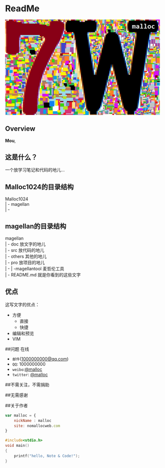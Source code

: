 # ReadMe
![7M icon](img/7m_01.jpg)

## Overview

**Mou**, 
## 这是什么？
一个放学习笔记和代码的地儿...

## Malloc1024的目录结构
   Malloc1024  
   | - magellan  
   | -   

## magellan的目录结构
   magellan  
   | - doc    				放文字的地儿  
   | - src					放代码的地儿  
   | - others   			其他的地儿  
   | - pro					放项目的地儿  
   | -  | -magellantool		麦哲伦工具  
   | - README.md			就是你看到的这些文字  


## 优点
这写文字的优点：

* 方便
    *	直接
	*	快捷
* 编辑和预览
* VIM

##问题
在线

* `邮件`(1000000000@qq.com)
* `QQ`: 1000000000
* `weibo`:[@malloc](http://weibo.com/nomalloc)
* `twitter`: [@malloc](http://twitter.com/malloc)

##不需关注，不需捐助

##无需感谢

##关于作者

```javascript
var malloc = {
    nickName : malloc
    site: nomallocweb.com
}
```

```c
#include<stdio.h>
void main()
{
    printf("hello, Note & Code!");
}
```
